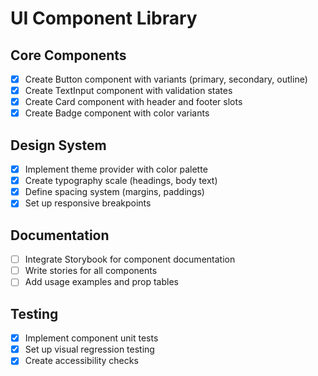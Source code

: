 # UI Component Library

## Core Components
- [x] Create Button component with variants (primary, secondary, outline)
- [x] Create TextInput component with validation states
- [x] Create Card component with header and footer slots
- [x] Create Badge component with color variants

## Design System
- [x] Implement theme provider with color palette
- [x] Create typography scale (headings, body text)
- [x] Define spacing system (margins, paddings)
- [x] Set up responsive breakpoints

## Documentation
- [ ] Integrate Storybook for component documentation
- [ ] Write stories for all components
- [ ] Add usage examples and prop tables

## Testing
- [x] Implement component unit tests
- [x] Set up visual regression testing
- [x] Create accessibility checks